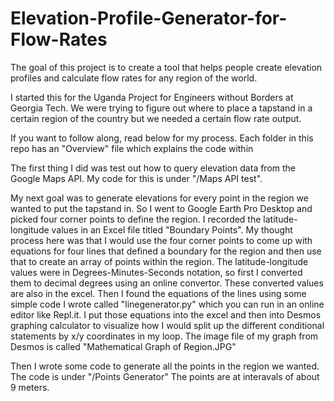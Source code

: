 # Elevation-Profile-Generator-for-Flow-Rates
The goal of this project is to create a tool that helps people create elevation profiles and calculate flow rates for any region of the world.

I started this for the Uganda Project for Engineers without Borders at Georgia Tech. We were trying to figure out where to place a tapstand in a certain region of the country but we needed a certain flow rate output.

If you want to follow along, read below for my process. Each folder in this repo has an "Overview" file which explains the code within

The first thing I did was test out how to query elevation data from the Google Maps API.
My code for this is under "/Maps API test".

My next goal was to generate elevations for every point in the region we wanted to put the tapstand in. 
So I went to Google Earth Pro Desktop and picked four corner points to define the region.
I recorded the latitude-longitude values in an Excel file titled "Boundary Points".
My thought process here was that I would use the four corner points to come up with equations for four lines that defined a boundary for the region and then use that to create an array of points within the region.
The latitude-longitude values were in Degrees-Minutes-Seconds notation, so first I converted them to decimal degrees using an online convertor.
These converted values are also in the excel.
Then I found the equations of the lines using some simple code I wrote called "linegenerator.py" which you can run in an online editor like Repl.it.
I put those equations into the excel and then into Desmos graphing calculator to visualize how I would split up the different conditional statements by x/y coordinates in my loop.
The image file of my graph from Desmos is called "Mathematical Graph of Region.JPG"

Then I wrote some code to generate all the points in the region we wanted. The code is under "/Points Generator"
The points are at interavals of about 9 meters.
